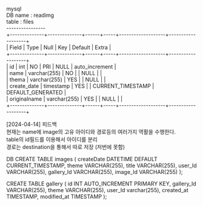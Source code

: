 mysql<br>
DB name : readimg<br>
table : files<br>
----------------<br>
+--------------+--------------+------+-----+-------------------+-------------------+<br>
| Field        | Type         | Null | Key | Default           | Extra             |<br>
+--------------+--------------+------+-----+-------------------+-------------------+<br>
| id           | int          | NO   | PRI | NULL              | auto_increment    |<br>
| name         | varchar(255) | NO   |     | NULL              |                   |<br>
| thema        | varchar(255) | YES  |     | NULL              |                   |<br>
| create_date  | timestamp    | YES  |     | CURRENT_TIMESTAMP | DEFAULT_GENERATED |<br>
| originalname | varchar(255) | YES  |     | NULL              |                   |<br>
+--------------+--------------+------+-----+-------------------+-------------------+<br>

[2024-04-14] 피드백<br>
현재는 name에 image의 고유 아이디와 경로등의 여러가지 역활을 수행한다.<br>
table의 id필드를 이용해서 아이디를 분리 <br>
경로는 destination을 통해서 따로 저장 (저번에 못함)<br>

DB
CREATE TABLE images (
    createDate DATETIME DEFAULT CURRENT_TIMESTAMP,
    theme VARCHAR(255),
    title VARCHAR(255),
    user_Id VARCHAR(255),
    gallery_Id VARCHAR(255),
    image_Id VARCHAR(255)
);


CREATE TABLE gallery (
    id INT AUTO_INCREMENT PRIMARY KEY,
    gallery_Id VARCHAR(255),
    theme VARCHAR(255),
    user_Id varchar(255),
    created_at TIMESTAMP,
    modified_at TIMESTAMP
);
